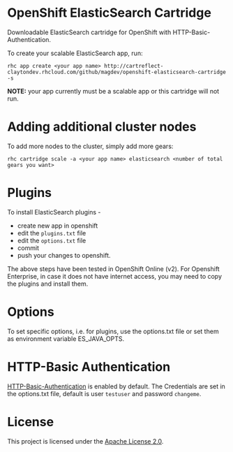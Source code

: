 OpenShift ElasticSearch Cartridge
=================================
Downloadable ElasticSearch cartridge for OpenShift with HTTP-Basic-Authentication.

To create your scalable ElasticSearch app, run:

    rhc app create <your app name> http://cartreflect-claytondev.rhcloud.com/github/magdev/openshift-elasticsearch-cartridge -s

**NOTE:** your app currently must be a scalable app or this cartridge will not run.


Adding additional cluster nodes
===============================
To add more nodes to the cluster, simply add more gears:

    rhc cartridge scale -a <your app name> elasticsearch <number of total gears you want>


Plugins
=======
To install ElasticSearch plugins -
* create new app in openshift
* edit the `plugins.txt` file 
* edit the `options.txt` file
* commit
* push your changes to openshift.

The above steps have been tested in OpenShift Online (v2). For Openshift Enterprise, in case it does not have internet access, you may need to copy the plugins and install them.


Options
=======
To set specific options, i.e. for plugins, use the options.txt file or set them as environment variable ES_JAVA_OPTS.


HTTP-Basic Authentication
=========================
[HTTP-Basic-Authentication](https://github.com/Asquera/elasticsearch-http-basic) is enabled by default. The Credentials are set in the options.txt file, default is user `testuser` and password `changeme`. 


License
=======
This project is licensed under the [Apache License 2.0](http://www.apache.org/licenses/LICENSE-2.0.html).
